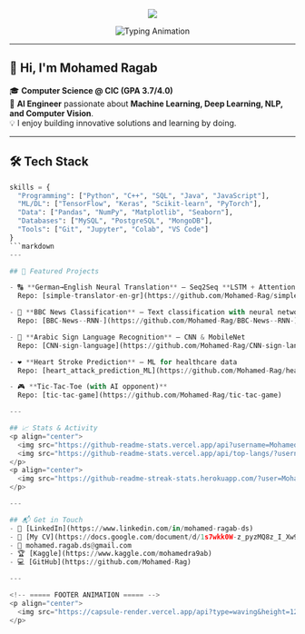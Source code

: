 <!-- ===== HEADER ANIMATION ===== -->
<p align="center">
  <img src="https://capsule-render.vercel.app/api?type=waving&height=170&color=0:0EA5E9,100:8B5CF6&text=Mohamed%20Ragab&fontAlign=50&fontAlignY=35&fontColor=ffffff&desc=AI%20Engineer%20%7C%20Machine%20Learning%20%7C%20Deep%20Learning&descAlign=50&descAlignY=58"/>
</p>

<!-- ===== TYPING TITLE ===== -->
<p align="center">
  <img src="https://readme-typing-svg.herokuapp.com?font=Fira+Code&size=22&duration=2600&pause=700&color=00F7FF&center=true&vCenter=true&width=720&lines=AI+Engineer+%7C+ML+Enthusiast;Deep+Learning%2C+NLP%2C+Computer+Vision;Python+%2B+TensorFlow+%2B+Scikit-learn;Always+Learning+%26+Building" alt="Typing Animation" />
</p>

---

## 👋 Hi, I'm Mohamed Ragab

🎓 **Computer Science @ CIC (GPA 3.7/4.0)**  
🚀 **AI Engineer** passionate about **Machine Learning, Deep Learning, NLP, and Computer Vision**.  
💡 I enjoy building innovative solutions and learning by doing.

---

## 🛠️ Tech Stack

```python
skills = {
  "Programming": ["Python", "C++", "SQL", "Java", "JavaScript"],
  "ML/DL": ["TensorFlow", "Keras", "Scikit-learn", "PyTorch"],
  "Data": ["Pandas", "NumPy", "Matplotlib", "Seaborn"],
  "Databases": ["MySQL", "PostgreSQL", "MongoDB"],
  "Tools": ["Git", "Jupyter", "Colab", "VS Code"]
}
```markdown
---

## 🚀 Featured Projects

- 🔠 **German→English Neural Translation** — Seq2Seq **LSTM + Attention**  
  Repo: [simple-translator-en-gr](https://github.com/Mohamed-Rag/simple-translator-en-gr)

- 📰 **BBC News Classification** — Text classification with neural networks  
  Repo: [BBC-News--RNN-](https://github.com/Mohamed-Rag/BBC-News--RNN-)

- 🤟 **Arabic Sign Language Recognition** — CNN & MobileNet  
  Repo: [CNN-sign-language](https://github.com/Mohamed-Rag/CNN-sign-language)

- ❤️ **Heart Stroke Prediction** — ML for healthcare data  
  Repo: [heart_attack_prediction_ML](https://github.com/Mohamed-Rag/heart_attack_prediction_ML)

- 🎮 **Tic-Tac-Toe (with AI opponent)**  
  Repo: [tic-tac-game](https://github.com/Mohamed-Rag/tic-tac-game)

---

## 📈 Stats & Activity
<p align="center">
  <img src="https://github-readme-stats.vercel.app/api?username=Mohamed-Rag&show_icons=true&theme=radical" height="150"/>
  <img src="https://github-readme-stats.vercel.app/api/top-langs/?username=Mohamed-Rag&layout=compact&theme=radical" height="150"/>
</p>
<p align="center">
  <img src="https://github-readme-streak-stats.herokuapp.com/?user=Mohamed-Rag&theme=dark&hide_border=true" height="150"/>
</p>

---

## 📬 Get in Touch
- 💼 [LinkedIn](https://www.linkedin.com/in/mohamed-ragab-ds)  
- 📄 [My CV](https://docs.google.com/document/d/1s7wkk0W-z_pyzMQ8z_I_Xw9ARw8ORXEuIfN3oxfzU_o/edit?usp=sharing)  
- 📧 mohamed.ragab.ds@gmail.com  
- 🏆 [Kaggle](https://www.kaggle.com/mohamedra9ab)  
- 💻 [GitHub](https://github.com/Mohamed-Rag)

---

<!-- ===== FOOTER ANIMATION ===== -->
<p align="center">
  <img src="https://capsule-render.vercel.app/api?type=waving&height=120&section=footer&color=0:8B5CF6,100:0EA5E9"/>
</p>
